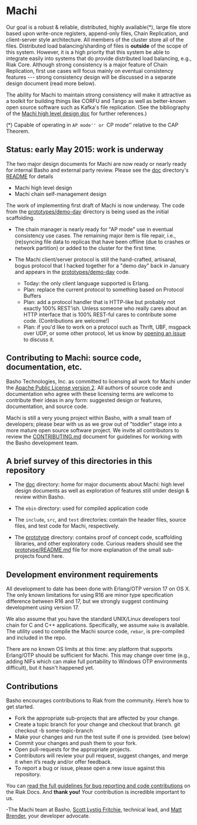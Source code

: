 # Machi

Our goal is a robust & reliable, distributed, highly available(*),
large file store based upon write-once registers, append-only files,
Chain Replication, and client-server style architecture.  All members
of the cluster store all of the files.  Distributed load
balancing/sharding of files is __outside__ of the scope of this
system.  However, it is a high priority that this system be able to
integrate easily into systems that do provide distributed load
balancing, e.g., Riak Core.  Although strong consistency is a major
feature of Chain Replication, first use cases will focus mainly on
eventual consistency features --- strong consistency design will be
discussed in a separate design document (read more below).

The ability for Machi to maintain strong consistency will make it
attractive as a toolkit for building things like CORFU and Tango as
well as better-known open source software such as Kafka's file
replication.  (See the bibliography of the [Machi high level design
doc](./doc/high-level-machi.pdf) for further references.)

(*) Capable of operating in ``AP mode'' or ``CP mode'' relative to the
  CAP Theorem.

## Status: early May 2015: work is underway

The two major design documents for Machi are now ready or nearly ready
for internal Basho and external party review.  Please see the
[doc](./doc) directory's [README](./doc/README.md) for details

* Machi high level design
* Machi chain self-management design

The work of implementing first draft of Machi is now underway.  The
code from the [prototypes/demo-day](prototypes/demo-day/) directory is
being used as the initial scaffolding.

* The chain manager is nearly ready for "AP mode" use in eventual
  consistency use cases.  The remaining major item is file repair,
  i.e., (re)syncing file data to replicas that have been offline (due
  to crashes or network partition) or added to the cluster for the
  first time.

* The Machi client/server protocol is still the hand-crafted,
  artisanal, bogus protocol that I hacked together for a "demo day"
  back in January and appears in the
  [prototypes/demo-day](prototypes/demo-day/) code.
    * Today: the only client language supported is Erlang.
    * Plan: replace the current protocol to something based on Protocol Buffers
    * Plan: add a protocol handler that is HTTP-like but probably not
      exactly 100% REST'ish.  Unless someone who really cares about an
      HTTP interface that is 100% REST-ful cares to contribute some
      code.  (Contributions are welcome!)
    * Plan: if you'd like to work on a protocol such as Thrift, UBF,
      msgpack over UDP, or some other protocol, let us know by
      [opening an issue](./issues/new) to discuss it.

## Contributing to Machi: source code, documentation, etc.

Basho Technologies, Inc. as committed to licensing all work for Machi
under the
[Apache Public License version 2](./LICENSE).  All authors of source code
and documentation who agree with these licensing terms are welcome to
contribute their ideas in any form: suggested design or features,
documentation, and source code.

Machi is still a very young project within Basho, with a small team of
developers; please bear with us as we grow out of "toddler" stage into
a more mature open source software project.
We invite all contributors to review the
[CONTRIBUTING.md](./CONTRIBUTING.md) document for guidelines for
working with the Basho development team.

## A brief survey of this directories in this repository

* The [doc](./doc/) directory: home for major documents about Machi:
  high level design documents as well as exploration of features still
  under design & review within Basho.

* The `ebin` directory: used for compiled application code

* The `include`, `src`, and `test` directories: contain the header
  files, source files, and test code for Machi, respectively.

* The [prototype](./prototype/) directory: contains proof of concept
  code, scaffolding libraries, and other exploratory code.  Curious
  readers should see the [prototype/README.md](./prototype/README.md)
  file for more explanation of the small sub-projects found here.

## Development environment requirements

All development to date has been done with Erlang/OTP version 17 on OS
X.  The only known limitations for using R16 are minor type
specification difference between R16 and 17, but we strongly suggest
continuing development using version 17.

We also assume that you have the standard UNIX/Linux developers
tool chain for C and C++ applications.  Specifically, we assume `make`
is available.  The utility used to compile the Machi source code,
`rebar`, is pre-compiled and included in the repo.

There are no known OS limits at this time: any platform that supports
Erlang/OTP should be sufficient for Machi.  This may change over time
(e.g., adding NIFs which can make full portability to Windows OTP
environments difficult), but it hasn't happened yet.

## Contributions 

Basho encourages contributions to Riak from the community. Here’s how
to get started.

* Fork the appropriate sub-projects that are affected by your change. 
* Create a topic branch for your change and checkout that branch.
     git checkout -b some-topic-branch
* Make your changes and run the test suite if one is provided. (see below)
* Commit your changes and push them to your fork.
* Open pull-requests for the appropriate projects.
* Contributors will review your pull request, suggest changes, and merge it when it’s ready and/or offer feedback.
* To report a bug or issue, please open a new issue against this repository.

You can [read the full guidelines for bug reporting and code contributions](http://docs.basho.com/riak/latest/community/bugs/) on the Riak Docs. And **thank you!** Your contribution is incredible important to us.

-The Machi team at Basho, 
[Scott Lystig Fritchie](mailto:scott@basho.com), technical lead, and
[Matt Brender](mailto:mbrender@basho.com), your developer advocate.

